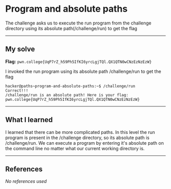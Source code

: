 # Program and absolute paths
The challenge asks us to execute the run program from the challenge directory using its absolute path(/challenge/run) to get the flag

***

## My solve
**Flag:** `pwn.college{UqP7rZ_h59Ph5IfKI6yrcLgjTQl.QX1QTN0wCNzEzNzEzW}`

I invoked the run program using its absolute path /challenge/run to get the flag

```
hacker@paths~program-and-absolute-paths:~$ /challenge/run
Correct!!!
/challenge/run is an absolute path! Here is your flag:
pwn.college{UqP7rZ_h59Ph5IfKI6yrcLgjTQl.QX1QTN0wCNzEzNzEzW}
```

***

## What I learned
I learned that there can be more complicated paths. In this level the run program is present in the /challenge directory, so its absolute path is /challenge/run. We can execute a program by entering it's absolute path on the command line no matter what our current working directory is.

***

## References 
*No references used*